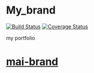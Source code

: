 # My_brand
[![Build Status](https://travis-ci.com/Edmondus/My_brand.svg?branch=develop)](https://travis-ci.com/Edmondus/My_brand)
[![Coverage Status](https://coveralls.io/repos/github/Edmondus/My_brand/badge.svg?branch=develop)](https://coveralls.io/github/Edmondus/My_brand?branch=develop)

my portfolio

# [mai-brand](https://mai-brand.herokuapp.com)
